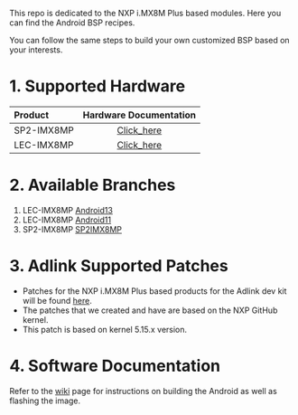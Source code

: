 This repo is dedicated to the NXP i.MX8M Plus based modules. Here you can find the Android BSP recipes.

You can follow the same steps to build your own customized BSP based on your interests.

# 1. Supported Hardware

| Product    |                    Hardware Documentation                    |
| :--------- | :----------------------------------------------------------: |
| SP2-IMX8MP | [Click_here](https://www.adlinktech.com/Products/Panel_PCs_Monitors/Panel_PCs_Monitors/SP2-IMX8_Series?lang=en) |
| LEC-IMX8MP | [Click_here](https://www.adlinktech.com/Products/Computer_on_Modules/SMARC/LEC-IMX8MP?lang=en) |

# 2. Available Branches

1. LEC-IMX8MP  [Android13](https://github.com/ADLINK/imx8mp_android/tree/Android-13) 
2. LEC-IMX8MP  [Android11](https://github.com/ADLINK/imx8mp_android/tree/Android11)
3. SP2-IMX8MP  [SP2IMX8MP](https://github.com/ADLINK/imx8mp_android/tree/SP2-IMX8MP)


# 3. Adlink Supported Patches

- Patches for the NXP i.MX8M Plus based products for the Adlink dev kit will be found [here](https://github.com/ADLINK/imx8mp_android/tree/Android-13/patches/imx-android-13.0.0_1.2.0/android_build).
- The patches that we created and have are based on the NXP GitHub kernel.
- This patch is based on kernel 5.15.x version.

# 4. Software Documentation

Refer to the [wiki](https://github.com/ADLINK/imx8mp_android/wiki) page for instructions on building the Android as well as flashing the image.


